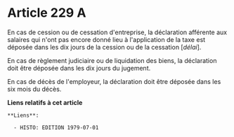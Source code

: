 # Article 229 A

En cas de cession ou de cessation d'entreprise, la déclaration afférente aux salaires qui n'ont pas encore donné lieu à
l'application de la taxe est déposée dans les dix jours de la cession ou de la cessation [*délai*].

En cas de règlement judiciaire ou de liquidation des biens, la déclaration doit être déposée dans les dix jours du jugement.

En cas de décès de l'employeur, la déclaration doit être déposée dans les six mois du décès.

**Liens relatifs à cet article**

	**Liens**:

	  - HISTO: EDITION 1979-07-01
